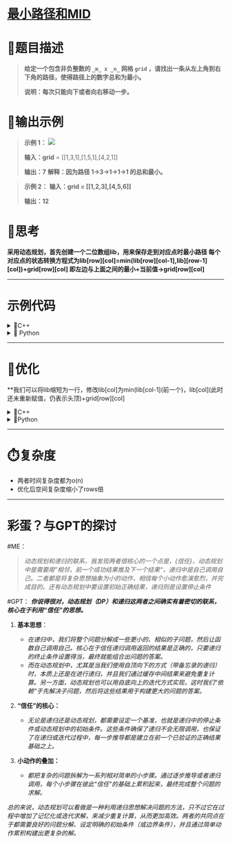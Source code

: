 # [最小路径和MID](https://leetcode.cn/problems/minimum-path-sum)

# 📑题目描述

>**给定一个包含非负整数的 `_m_ x _n_` 网格 `grid` ，请找出一条从左上角到右下角的路径，使得路径上的数字总和为最小。**
>
>**说明：每次只能向下或者向右移动一步。**

# 🙊输出示例
>**示例 1：**
>![](https://assets.leetcode.com/uploads/2020/11/05/minpath.jpg)
>
>**输入：grid** = [[1,3,1],[1,5,1],[4,2,1]]
>
>**输出：7**
>**解释：因为路径 1→3→1→1→1 的总和最小。**

>**示例 2：**
**输入：grid = [[1,2,3],[4,5,6]]**
>
>**输出：12**


# 💭思考
**采用动态规划，首先创建一个二位数组lib，用来保存走到对应点时最小路径
每个对应点的状态转换方程式为lib\[row]\[col]=min(lib\[row]\[col-1],lib]\[row-1]\[col])+grid\[row]\[col]
即左边与上面之间的最小+当前值->grid\[row]\[col]**

---
# 示例代码

<details>
  <summary>🦖C++ </summary>

```cpp
int minPathSum(vector<vector<int>>& grid) {
    int rows = grid.size(), cols = grid[0].size();
    vector<int> former(cols, 0);
    for (int row = 0; row < rows; row++){
        for (int col = 0; col < cols; col++){
            if (row == 0 && col == 0) {
                former[col] = grid[row][col];
            }
            else if (col == 0) {
                former[col] = former[col] + grid[row][col];
            }
            else if (row == 0) {
                former[col] = former[col - 1] + grid[row][col];
            }
            else {
                former[col] = min(former[col], former[col - 1]) + grid[row][col];
            }
        }
    }
    return former[cols - 1];
}
```
</details>


<details>
  <summary>🐍 Python</summary>

```python
from typing import List

def minPathSum(grid: List[List[int]]) -> int:
    rows, cols = len(grid), len(grid[0])
    former = [0] * cols
    for row in range(rows):
        for col in range(cols):
            if row == 0 and col == 0:
                former[col] = grid[row][col]
            elif row == 0:
                former[col] = former[col - 1] + grid[row][col]
            elif col == 0:
                former[col] += grid[row][col]
            else:
                former[col] = min(former[col], former[col - 1]) + grid[row][col]
    return former[cols - 1]
```
</details>

---
# 💯优化

**我们可以将lib缩短为一行，修改lib\[col]为min(lib\[col-1](前一个)，lib\[col](此时还未重新赋值，仍表示头顶)+grid\[row]\[col]


<details>
  <summary>🦖C++ </summary>

```cpp
int minPathSum(vector<vector<int>>& grid) {
    int m = grid.size(), n = grid[0].size();
    vector<int> dp(n, 0);
    for (int i = 0; i < m; ++i) {
        for (int j = 0; j < n; ++j) {
            if (i == 0 && j == 0) {
                dp[j] = grid[i][j];
            } else if (i == 0) {
                dp[j] = dp[j - 1] + grid[i][j];
            } else if (j == 0) {
                dp[j] = dp[j] + grid[i][j];
            } else {
                dp[j] = min(dp[j], dp[j - 1]) + grid[i][j];
            }
        }
    }
    return dp[n - 1];
}
```
</details>

<details>
  <summary>🐍Python</summary>

```python
from typing import List

def minPathSum(grid: List[List[int]]) -> int:
    m, n = len(grid), len(grid[0])
    dp = [0] * n
    for i in range(m):
        for j in range(n):
            if i == 0 and j == 0:
                dp[j] = grid[i][j]
            elif i == 0:
                dp[j] = dp[j - 1] + grid[i][j]
            elif j == 0:
                dp[j] = dp[j] + grid[i][j]
            else:
                dp[j] = min(dp[j], dp[j - 1]) + grid[i][j]
    return dp[n - 1]

# 示例测试
if __name__ == '__main__':
    grid = [
        [1, 3, 1],
        [1, 5, 1],
        [4, 2, 1]
    ]
    print(minPathSum(grid))  # 输出 7
```
</details>

---

# ⏱️复杂度
* 两者时间复杂度都为o(n)
* 优化后空间复杂度缩小了rows倍


---

# 彩蛋？与GPT的探讨

#ME：
>*动态规划和递归的联系，我发现两者很核心的一个点是，{信任}，动态规划中是需要用”相邻，前一个成功结果推及下一个结果“，递归中是自己调用自己。二者都是将复杂思想抽象为小的动作，相信每个小动作愈演愈烈，并完成目的。还有动态规划中要设置初始正确结果，递归则是设置停止条件*


#GPT：
***你说得很对，动态规划（DP）和递归这两者之间确实有着密切的联系，核心在于利用“信任”的思想。***
1. **基本思想**：
    
    - *在递归中，我们将整个问题分解成一些更小的、相似的子问题，然后让函数自己调用自己。核心在于信任递归调用返回的结果是正确的，只要递归的终止条件设置得当，最终就能组合出问题的答案。*
    - *而在动态规划中，尤其是当我们使用自顶向下的方式（带备忘录的递归）时，本质上还是在进行递归，并且我们通过缓存中间结果来避免重复计算。另一方面，动态规划也可以用自底向上的迭代方式实现，这时我们“依赖”于先解决子问题，然后将这些结果用于构建更大的问题的答案。*
2. **“信任”的核心：**
    
    - *无论是递归还是动态规划，都需要设定一个基准，也就是递归中的停止条件或动态规划中的初始条件。这些条件确保了递归不会无限调用，也保证了在递归或迭代过程中，每一步推导都是建立在前一个已验证的正确结果基础之上。*
3. **小动作的叠加：**
    
    - *都把复杂的问题拆解为一系列相对简单的小步骤。通过逐步推导或者递归调用，每个小步骤在彼此“信任”的基础上累积起来，最终完成整个问题的求解。*

*总的来说，动态规划可以看做是一种利用递归思想解决问题的方法，只不过它在过程中增加了记忆化或迭代求解，来减少重复计算，从而更加高效。两者的共同点在于都需要良好的问题分解、设定明确的初始条件（或边界条件），并且通过简单动作累积构建出更复杂的解。*
